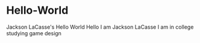 # Hello-World
Jackson LaCasse's Hello World
Hello I am Jackson LaCasse I am in college studying game design
